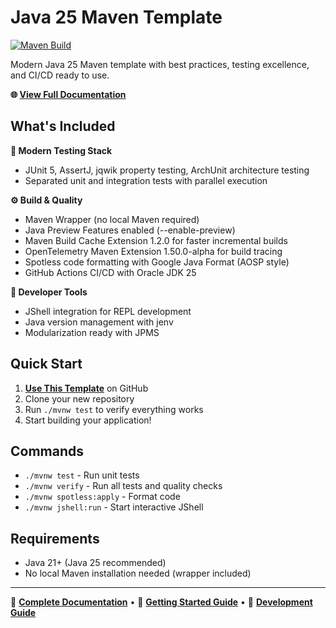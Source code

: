# Java 25 Maven Template

[![Maven Build](https://github.com/cchacin/java-maven-template/workflows/Maven%20Build/badge.svg)](https://github.com/cchacin/java-maven-template/actions)

Modern Java 25 Maven template with best practices, testing excellence, and CI/CD ready to use.

**🌐 [View Full Documentation](https://cchacin.github.io/java-maven-template/)**

## What's Included

**🧪 Modern Testing Stack**
- JUnit 5, AssertJ, jqwik property testing, ArchUnit architecture testing
- Separated unit and integration tests with parallel execution

**⚙️ Build & Quality**
- Maven Wrapper (no local Maven required)
- Java Preview Features enabled (--enable-preview)
- Maven Build Cache Extension 1.2.0 for faster incremental builds
- OpenTelemetry Maven Extension 1.50.0-alpha for build tracing
- Spotless code formatting with Google Java Format (AOSP style)
- GitHub Actions CI/CD with Oracle JDK 25

**🔧 Developer Tools**
- JShell integration for REPL development
- Java version management with jenv
- Modularization ready with JPMS

## Quick Start

1. **[Use This Template](https://github.com/cchacin/java-maven-template/generate)** on GitHub
2. Clone your new repository
3. Run `./mvnw test` to verify everything works
4. Start building your application!

## Commands

- `./mvnw test` - Run unit tests
- `./mvnw verify` - Run all tests and quality checks
- `./mvnw spotless:apply` - Format code
- `./mvnw jshell:run` - Start interactive JShell

## Requirements

- Java 21+ (Java 25 recommended)
- No local Maven installation needed (wrapper included)

---

📖 **[Complete Documentation](https://cchacin.github.io/java-maven-template/)** • 🚀 **[Getting Started Guide](https://cchacin.github.io/java-maven-template/getting-started)** • 🔧 **[Development Guide](https://cchacin.github.io/java-maven-template/development)**